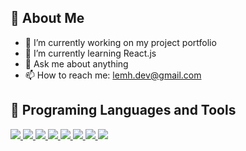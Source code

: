 ## 👋 About Me

- 🔭 I’m currently working on my project portfolio
- 🌱 I’m currently learning React.js
- 💬 Ask me about anything
- 📫 How to reach me: lemh.dev@gmail.com

## 🔨 Programing Languages and Tools

<p align="left"> 
    <a href="https://reactjs.org/" target="_blank"> <img src="https://img.icons8.com/color/48/000000/react-native.png"/> </a> 
    <a href="https://v3.vuejs.org/" target="_blank"> <img src="https://img.icons8.com/color/48/000000/vue-js.png"/> </a> 
    <a href="https://www.typescriptlang.org/" target="_blank"> <img src="https://img.icons8.com/color/50/000000/typescript.png"/> </a> 
    <a href="https://developer.mozilla.org/en-US/docs/Web/JavaScript" target="_blank"> <img src="https://img.icons8.com/color/48/000000/javascript.png"/> </a> 
    <a href="https://www.w3.org/html/" target="_blank"> <img src="https://img.icons8.com/color/48/000000/html-5.png"/> </a> 
    <a href="https://www.w3schools.com/css/" target="_blank"> <img src="https://img.icons8.com/color/48/000000/css3.png"/> </a>
     <a href="https://getbootstrap.com" target="_blank"> <img src="https://img.icons8.com/color/48/000000/bootstrap.png"/> </a> 
    <a href="https://firebase.google.com/" target="_blank"> <img src="https://img.icons8.com/color/48/000000/firebase.png"/> </a> 
</p>
